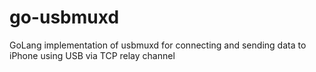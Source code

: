 # go-usbmuxd
GoLang implementation of usbmuxd for connecting and sending data to iPhone using USB via TCP relay channel
